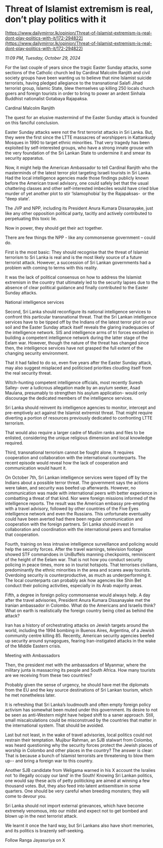 # Threat of Islamist extremism is real, don’t play politics with it

[https://www.dailymirror.lk/opinion/Threat-of-Islamist-extremism-is-real-dont-play-politics-with-it/172-294822](https://www.dailymirror.lk/opinion/Threat-of-Islamist-extremism-is-real-dont-play-politics-with-it/172-294822)

*11:09 PM, Tuesday, October 29, 2024*

For the last couple of years since the tragic Easter Sunday attacks, some sections of the Catholic church led by Cardinal Malcolm Ranjith and civil society groups have been wanting us to believe that nine Islamist suicide terrorists, having pledged allegiance to the transnational Salafi Jihad terrorist group, Islamic State, blew themselves up killing 250 locals church goers and foreign tourists in order to bring to power an ardent Sinhala Buddhist nationalist Gotabaya Rajapaksa.

Cardinal Malcolm Ranjith

The quest for an elusive mastermind of the Easter Sunday attack is founded on this fanciful conclusion.

Easter Sunday attacks were not the first terrorist attacks in Sri Lanka. But, they were the first since the LTTE massacres of worshippers in Kattankudy Mosques in 1990 to target ethnic minorities. That very tragedy has been exploited by self-interested groups, who have a strong innate grouse with the very foundation of the Sri Lankan State to undermine it and smear its security apparatus.

Now, it might help the American Ambassador to tell Cardinal Ranjith who the masterminds of the latest terror plot targeting Israeli tourists in Sri Lanka. Had the local intelligence agencies made those findings publicly known before the American travel advisory, one could safely bet that the usual chattering classes and other self-interested imbeciles would have cried blue murder of yet another plot to stir ‘Islamophobia’ by the Rajapaksas-  or the “deep state’.

The JVP and NPP, including its President Anura Kumara Dissanayake, just like any other opposition political party, tacitly and actively contributed to perpetuating this toxic lie.

Now in power, they should get their act together.

There are few things the NPP - like any commonsense government – could do.

First is the most basic: They should recognise that the threat of Islamist terrorism to Sri Lanka is real and is the most likely source of a future terrorist attack. However, a succession of Sri Lankan governments had a problem with coming to terms with this reality.

It was the lack of political consensus on how to address the Islamist extremism in the country that ultimately led to the security lapses due to the absence of clear political guidance and finally contributed to the Easter Sunday attacks.

National intelligence services

Second, Sri Lanka should reconfigure its national intelligence services to confront this particular transnational threat. That the Sri Lankan intelligence services have to be tipped off by the Indians of the latest terror plot on our soil and the Easter Sunday attack itself reveals the glaring inadequacies of the intelligence network. SIS and intelligence arms of tri forces excelled in building a competent intelligence network during the latter stage of the Eelam war. However, though the nature of the threat has changed since then, the intelligence services have not grasped the full extent of the changing security environment.

That it had failed to do so, even five years after the Easter Sunday attack, may also suggest misplaced and politicised priorities clouding itself from the real security threat.

Witch-hunting competent intelligence officials, most recently Suresh  Salley- over a ludicrous allegation made by an asylum seeker, Asad Maulana, presumably to strengthen his asylum application- would only discourage the dedicated members of the intelligence services.

Sri Lanka should reinvent its intelligence agencies to monitor, intercept and pre-emptively act against the Islamist extremist threat. That might require diverting a portion of resources previously dedicated to confronting LTTE terrorism.

That would also require a larger cadre of Muslim ranks and files to be enlisted, considering the unique religious dimension and local knowledge required.

Third, transnational terrorism cannot be fought alone. It requires cooperation and collaboration with the international counterparts. The recent episode would reveal how the lack of cooperation and communication would haunt it.

On October 7th, Sri Lankan intelligence services were tipped off by the Indians about a possible terror threat. The government says the actions were taken, and security was beefed up afterwards. However, no communication was made with international peers with better experience in combatting a threat of that kind. Nor were foreign missions informed of the intelligence reports. The result was the American embassy pre-empting with a travel advisory, followed by other countries of the Five Eyes intelligence network and even the Russians. This unfortunate eventuality could have been averted had there been regular communication and cooperation with the foreign partners. Sri Lanka should invest in collaboration and coordination with the international peers and formalise that cooperation.

Fourth, training on less intrusive intelligence surveillance and policing would help the security forces. After the travel warnings, television footage showed STF commandoes in UniBuffels manning checkpoints, reminiscent of the height of the Eelam war. That is not how you conduct security policing in peace times, more so in tourist hotspots. That terrorises civilians, predominantly the ethnic minorities in the area and scares away tourists. Overdoing security is counterproductive, as much as underperforming it. The local counterparts can probably ask how agencies like Shin Bet conduct their policing activities, especially in its Arab majority areas.

Fifth, a degree in foreign policy commonsense would always help. A day after the travel advisories, President Anura Kumara Dissanayake met the Iranian ambassador in Colombo. What do the Americans and Israelis think? What on earth is realistically the foreign country being cited as behind the attack?

Iran has a history of orchestrating attacks on Jewish targets around the world, including the 1994 bombing in Buenos Aires, Argentina, of a Jewish community centre killing 85. Recently, American security agencies beefed up security around synagogues, fearing Iran-instigated attacks in the wake of the Middle Eastern crisis.

Meeting with Ambassadors

Then, the president met with the ambassadors of Myanmar, where the military junta is massacring its people and South Africa. How many tourists are we receiving from these two countries?

Probably given the sense of urgency, he should have met the diplomats from the EU and the key source destinations of Sri Lankan tourism, which he met nonetheless later.

It is refreshing that Sri Lanka’s loudmouth and often empty foreign policy activism has somewhat been muted under this government. Its desire to not be seen as anti-Western might have helped shift to a saner approach. Still, small miscalculations could be misconstrued by the countries that matter in the international system. That should be avoided.

Last but not least, in the wake of travel advisories, local politics could not restrain their temptation. Mujibur Rahman, an SJB stalwart from Colombo, was heard questioning why the security forces protect the Jewish places of worship in Colombo and other places in the country? The answer is clear: That is because a bunch of Islamist terrorists are threatening to blow them up-- and bring a foreign war to this country.

Another SJB candidate from Weligama warned in his X account the Isralies not ‘to illegally occupy our land’ in the South! Knowing Sri Lankan politics, one would say these acts of petty politicking are aimed at winning a few thousand votes. But, they also feed into latent antisemitism in some quarters. One should be very careful when breeding monsters; they will come to devour you.

Sri Lanka should not import external grievances, which have become extremely venomous, into our midst and expect not to get bombed and blown up in the next terrorist attack.

We learnt it once the hard way, but Sri Lankans also have short memories, and its politics is brazenly self-seeking.

Follow Ranga Jayasuriya on X

